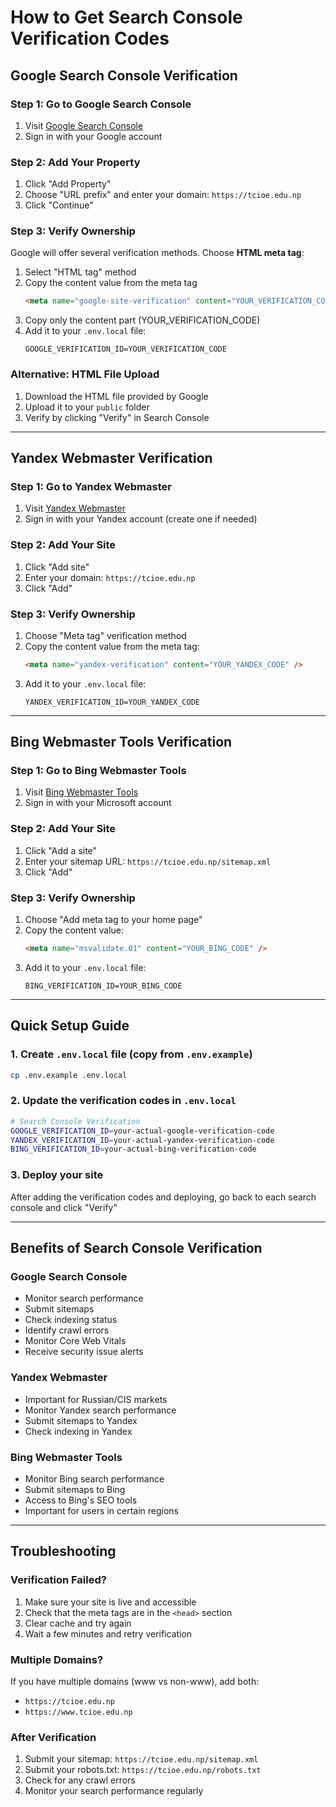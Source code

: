 # How to Get Search Console Verification Codes

## Google Search Console Verification

### Step 1: Go to Google Search Console

1. Visit [Google Search Console](https://search.google.com/search-console/)
2. Sign in with your Google account

### Step 2: Add Your Property

1. Click "Add Property"
2. Choose "URL prefix" and enter your domain: `https://tcioe.edu.np`
3. Click "Continue"

### Step 3: Verify Ownership

Google will offer several verification methods. Choose **HTML meta tag**:

1. Select "HTML tag" method
2. Copy the content value from the meta tag
   ```html
   <meta name="google-site-verification" content="YOUR_VERIFICATION_CODE" />
   ```
3. Copy only the content part (YOUR_VERIFICATION_CODE)
4. Add it to your `.env.local` file:
   ```
   GOOGLE_VERIFICATION_ID=YOUR_VERIFICATION_CODE
   ```

### Alternative: HTML File Upload

1. Download the HTML file provided by Google
2. Upload it to your `public` folder
3. Verify by clicking "Verify" in Search Console

---

## Yandex Webmaster Verification

### Step 1: Go to Yandex Webmaster

1. Visit [Yandex Webmaster](https://webmaster.yandex.com/)
2. Sign in with your Yandex account (create one if needed)

### Step 2: Add Your Site

1. Click "Add site"
2. Enter your domain: `https://tcioe.edu.np`
3. Click "Add"

### Step 3: Verify Ownership

1. Choose "Meta tag" verification method
2. Copy the content value from the meta tag:
   ```html
   <meta name="yandex-verification" content="YOUR_YANDEX_CODE" />
   ```
3. Add it to your `.env.local` file:
   ```
   YANDEX_VERIFICATION_ID=YOUR_YANDEX_CODE
   ```

---

## Bing Webmaster Tools Verification

### Step 1: Go to Bing Webmaster Tools

1. Visit [Bing Webmaster Tools](https://www.bing.com/webmasters/)
2. Sign in with your Microsoft account

### Step 2: Add Your Site

1. Click "Add a site"
2. Enter your sitemap URL: `https://tcioe.edu.np/sitemap.xml`
3. Click "Add"

### Step 3: Verify Ownership

1. Choose "Add meta tag to your home page"
2. Copy the content value:
   ```html
   <meta name="msvalidate.01" content="YOUR_BING_CODE" />
   ```
3. Add it to your `.env.local` file:
   ```
   BING_VERIFICATION_ID=YOUR_BING_CODE
   ```

---

## Quick Setup Guide

### 1. Create `.env.local` file (copy from `.env.example`)

```bash
cp .env.example .env.local
```

### 2. Update the verification codes in `.env.local`

```bash
# Search Console Verification
GOOGLE_VERIFICATION_ID=your-actual-google-verification-code
YANDEX_VERIFICATION_ID=your-actual-yandex-verification-code
BING_VERIFICATION_ID=your-actual-bing-verification-code
```

### 3. Deploy your site

After adding the verification codes and deploying, go back to each search console and click "Verify"

---

## Benefits of Search Console Verification

### Google Search Console

- Monitor search performance
- Submit sitemaps
- Check indexing status
- Identify crawl errors
- Monitor Core Web Vitals
- Receive security issue alerts

### Yandex Webmaster

- Important for Russian/CIS markets
- Monitor Yandex search performance
- Submit sitemaps to Yandex
- Check indexing in Yandex

### Bing Webmaster Tools

- Monitor Bing search performance
- Submit sitemaps to Bing
- Access to Bing's SEO tools
- Important for users in certain regions

---

## Troubleshooting

### Verification Failed?

1. Make sure your site is live and accessible
2. Check that the meta tags are in the `<head>` section
3. Clear cache and try again
4. Wait a few minutes and retry verification

### Multiple Domains?

If you have multiple domains (www vs non-www), add both:

- `https://tcioe.edu.np`
- `https://www.tcioe.edu.np`

### After Verification

1. Submit your sitemap: `https://tcioe.edu.np/sitemap.xml`
2. Submit your robots.txt: `https://tcioe.edu.np/robots.txt`
3. Check for any crawl errors
4. Monitor your search performance regularly
